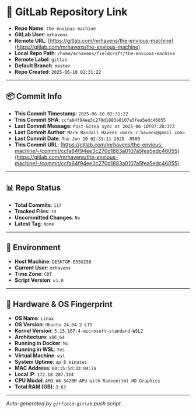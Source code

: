 # 🔗 GitLab Repository Link

- **Repo Name**: `the-envious-machine`
- **GitLab User**: `mrhavens`
- **Remote URL**: [https://gitlab.com/mrhavens/the-envious-machine](https://gitlab.com/mrhavens/the-envious-machine)
- **Local Repo Path**: `/home/mrhavens/fieldcraft/the-envious-machine`
- **Remote Label**: `gitlab`
- **Default Branch**: `master`
- **Repo Created**: `2025-06-10 02:31:22`

---

## 📦 Commit Info

- **This Commit Timestamp**: `2025-06-10 02:31:22`
- **This Commit SHA**: `ccfa64f94ee3c270d1883a0107a5fea5edc46055`
- **Last Commit Message**: `Post-Gitea sync at 2025-06-10T07:28:37Z`
- **Last Commit Author**: `Mark Randall Havens <mark.r.havens@gmail.com>`
- **Last Commit Date**: `Tue Jun 10 02:31:11 2025 -0500`
- **This Commit URL**: [https://gitlab.com/mrhavens/the-envious-machine/-/commit/ccfa64f94ee3c270d1883a0107a5fea5edc46055](https://gitlab.com/mrhavens/the-envious-machine/-/commit/ccfa64f94ee3c270d1883a0107a5fea5edc46055)

---

## 📊 Repo Status

- **Total Commits**: `117`
- **Tracked Files**: `70`
- **Uncommitted Changes**: `No`
- **Latest Tag**: `None`

---

## 🧽 Environment

- **Host Machine**: `DESKTOP-E5SGI58`
- **Current User**: `mrhavens`
- **Time Zone**: `CDT`
- **Script Version**: `v1.0`

---

## 🧬 Hardware & OS Fingerprint

- **OS Name**: `Linux`
- **OS Version**: `Ubuntu 24.04.2 LTS`
- **Kernel Version**: `5.15.167.4-microsoft-standard-WSL2`
- **Architecture**: `x86_64`
- **Running in Docker**: `No`
- **Running in WSL**: `Yes`
- **Virtual Machine**: `wsl`
- **System Uptime**: `up 6 minutes`
- **MAC Address**: `00:15:5d:33:04:7a`
- **Local IP**: `172.18.207.124`
- **CPU Model**: `AMD A6-3420M APU with Radeon(tm) HD Graphics`
- **Total RAM (GB)**: `3.63`

---

_Auto-generated by `gitfield-gitlab` push script._
